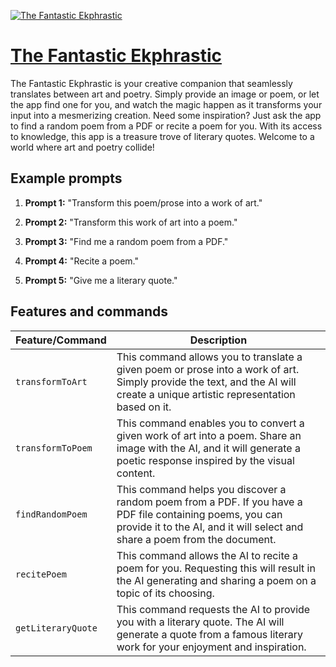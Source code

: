 [![The Fantastic Ekphrastic](https://files.oaiusercontent.com/file-XhYkTP9yh6fAZDHW2qwE9cin?se=2123-10-19T15%3A34%3A45Z&sp=r&sv=2021-08-06&sr=b&rscc=max-age%3D31536000%2C%20immutable&rscd=attachment%3B%20filename%3D31b6bbdc-0c5f-448c-b260-9554a6824832.png&sig=eCyaAlkbPkpaGL8b6%2BiLrZHqH60ZoN9OTtebkwtKOGU%3D)](https://chat.openai.com/g/g-oTuLOx658-the-fantastic-ekphrastic)

# [The Fantastic Ekphrastic](https://chat.openai.com/g/g-oTuLOx658-the-fantastic-ekphrastic)

The Fantastic Ekphrastic is your creative companion that seamlessly translates between art and poetry. Simply provide an image or poem, or let the app find one for you, and watch the magic happen as it transforms your input into a mesmerizing creation. Need some inspiration? Just ask the app to find a random poem from a PDF or recite a poem for you. With its access to knowledge, this app is a treasure trove of literary quotes. Welcome to a world where art and poetry collide!

## Example prompts

1. **Prompt 1:** "Transform this poem/prose into a work of art."

2. **Prompt 2:** "Transform this work of art into a poem."

3. **Prompt 3:** "Find me a random poem from a PDF."

4. **Prompt 4:** "Recite a poem."

5. **Prompt 5:** "Give me a literary quote."


## Features and commands

| Feature/Command | Description |
| --- | --- |
| `transformToArt` | This command allows you to translate a given poem or prose into a work of art. Simply provide the text, and the AI will create a unique artistic representation based on it. |
| `transformToPoem` | This command enables you to convert a given work of art into a poem. Share an image with the AI, and it will generate a poetic response inspired by the visual content. |
| `findRandomPoem` | This command helps you discover a random poem from a PDF. If you have a PDF file containing poems, you can provide it to the AI, and it will select and share a poem from the document. |
| `recitePoem` | This command allows the AI to recite a poem for you. Requesting this will result in the AI generating and sharing a poem on a topic of its choosing. |
| `getLiteraryQuote` | This command requests the AI to provide you with a literary quote. The AI will generate a quote from a famous literary work for your enjoyment and inspiration. |